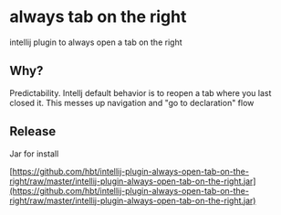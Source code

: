 # always tab on the right

intellij plugin to always open a tab on the right

## Why?

Predictability. Intellj default behavior is to reopen a tab where you last closed it. 
This messes up navigation and "go to declaration" flow


## Release

Jar for install 

[https://github.com/hbt/intellij-plugin-always-open-tab-on-the-right/raw/master/intellij-plugin-always-open-tab-on-the-right.jar](https://github.com/hbt/intellij-plugin-always-open-tab-on-the-right/raw/master/intellij-plugin-always-open-tab-on-the-right.jar)
